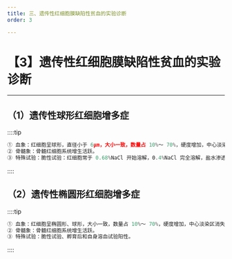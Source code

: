 ```yaml
---
title: 三、遗传性红细胞膜缺陷性贫血的实验诊断
order: 3

---
```


# 【3】遗传性红细胞膜缺陷性贫血的实验诊断  

<kaodian :text="'血液学检验记忆卡'" />

<!-- ###### 第九章 红细胞膜缺陷性贫血及其实验诊断

> 临床血液学检验 -->

<beitiX/>

---

## （1）遗传性球形红细胞增多症

<son :text="'血液学检验记忆卡'" text1="（1）遗传性球形红细胞增多症" :textOption="[['超纲','暂无科目',''],['熟练掌握','专业知识','专业实践能力'],['熟练掌握','专业知识','专业实践能力']]" />

::::tip

```js
① 血象：红细胞呈球形，直径小于 6μm，大小一致，数量占 10%～ 70%，硬度增加，中心淡染区消失，简易红细胞滚动试验呈阳性。
② 骨髓象：骨髓红细胞系统增生活跃。
③ 特殊试验：脆性试验：红细胞常于 0.68%NaCl 开始溶解，0.4%NaCl 完全溶解，盐水渗透脆性增加，孵育后脆性更高，ATP 或葡萄糖能够纠正筛选试验，红细胞寿命期缩短。自溶试验：溶血大于 5%，加 ATP 可减轻溶血。
```

::::

## （2）遗传性椭圆形红细胞增多症

<son :text="'血液学检验记忆卡'" text1="（2）遗传性椭圆形红细胞增多症" :textOption="[['超纲','暂无科目',''],['掌握','专业知识','专业实践能力'],['掌握','专业知识','专业实践能力']]" />

::::tip

```js
① 血象：红细胞呈椭圆形、球形，大小一致，数量占 10%～ 70%，硬度增加，中心淡染区消失。
② 骨髓象：骨髓红细胞系统增生活跃。
③ 特殊试验：脆性试验、孵育后和自身溶血试验阳性。
```

::::

